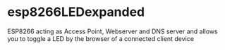 # esp8266LEDexpanded
ESP8266 acting as Access Point, Webserver and DNS server and allows you to toggle a LED by the browser of a connected client device

